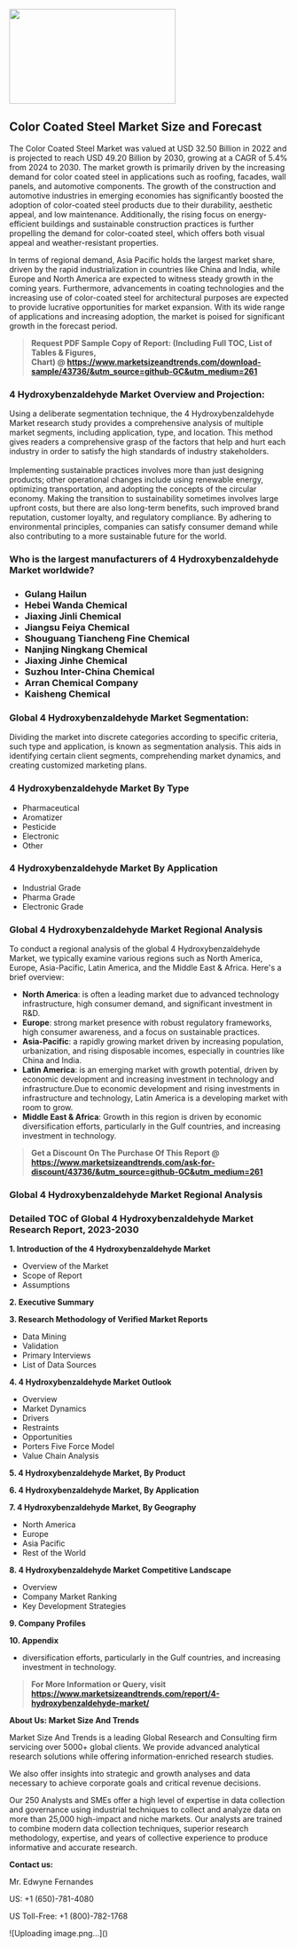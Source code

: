 <p><img class="alignnone size-medium wp-image-20088" src="https://ffe5etoiles.com/wp-content/uploads/2024/12/MST1-300x171.png" alt="" width="300" height="171" /></p><h2>Color Coated Steel Market Size and Forecast</h2><p>The Color Coated Steel Market was valued at USD 32.50 Billion in 2022 and is projected to reach USD 49.20 Billion by 2030, growing at a CAGR of 5.4% from 2024 to 2030. The market growth is primarily driven by the increasing demand for color coated steel in applications such as roofing, facades, wall panels, and automotive components. The growth of the construction and automotive industries in emerging economies has significantly boosted the adoption of color-coated steel products due to their durability, aesthetic appeal, and low maintenance. Additionally, the rising focus on energy-efficient buildings and sustainable construction practices is further propelling the demand for color-coated steel, which offers both visual appeal and weather-resistant properties.</p><p>In terms of regional demand, Asia Pacific holds the largest market share, driven by the rapid industrialization in countries like China and India, while Europe and North America are expected to witness steady growth in the coming years. Furthermore, advancements in coating technologies and the increasing use of color-coated steel for architectural purposes are expected to provide lucrative opportunities for market expansion. With its wide range of applications and increasing adoption, the market is poised for significant growth in the forecast period.</p></p><blockquote id="" class=""><strong>Request PDF Sample Copy of Report: (Including Full TOC, List of Tables &amp; Figures, Chart)&nbsp;@&nbsp;<strong><a href="https://www.marketsizeandtrends.com/download-sample/43736/&utm_source=github-GC&utm_medium=261" target="_blank">https://www.marketsizeandtrends.com/download-sample/43736/&utm_source=github-GC&utm_medium=261</a></strong></strong></blockquote><h3 id="" class="">4 Hydroxybenzaldehyde Market&nbsp;Overview and Projection:</h3><p id="" class="">Using a deliberate segmentation technique, the 4 Hydroxybenzaldehyde Market research study provides a comprehensive analysis of multiple market segments, including application, type, and location. This method gives readers a comprehensive grasp of the factors that help and hurt each industry in order to satisfy the high standards of industry stakeholders. <br /> <br />Implementing sustainable practices involves more than just designing products; other operational changes include using renewable energy, optimizing transportation, and adopting the concepts of the circular economy. Making the transition to sustainability sometimes involves large upfront costs, but there are also long-term benefits, such improved brand reputation, customer loyalty, and regulatory compliance. By adhering to environmental principles, companies can satisfy consumer demand while also contributing to a more sustainable future for the world.</p><h3 id="" class="">Who is the largest manufacturers of&nbsp;4 Hydroxybenzaldehyde Market worldwide?</h3><h3 class=""><p><ul><li>Gulang Hailun </li><li> Hebei Wanda Chemical </li><li> Jiaxing Jinli Chemical </li><li> Jiangsu Feiya Chemical </li><li> Shouguang Tiancheng Fine Chemical </li><li> Nanjing Ningkang Chemical </li><li> Jiaxing Jinhe Chemical </li><li> Suzhou Inter-China Chemical </li><li> Arran Chemical Company </li><li> Kaisheng Chemical</li></ul></p></h3><h3 id="" class="">Global&nbsp;4 Hydroxybenzaldehyde Market Segmentation:</h3><p id="" class="">Dividing the market into discrete categories according to specific criteria, such type and application, is known as segmentation analysis. This aids in identifying certain client segments, comprehending market dynamics, and creating customized marketing plans.</p><h3 id="" class="">4 Hydroxybenzaldehyde Market&nbsp;By Type</h3><p><p><ul><li>Pharmaceutical</li><li> Aromatizer</li><li> Pesticide</li><li> Electronic</li><li> Other</p></li></ul></p></p><h3 id="" class="">4 Hydroxybenzaldehyde Market&nbsp;By Application</h3><p class=""><p><ul><li>Industrial Grade</li><li> Pharma Grade</li><li> Electronic Grade</li></ul></p></p><h3 id="" class="">Global 4 Hydroxybenzaldehyde Market Regional Analysis</h3><p id="" class="">To conduct a regional analysis of the global 4 Hydroxybenzaldehyde Market, we typically examine various regions such as North America, Europe, Asia-Pacific, Latin America, and the Middle East &amp; Africa. Here's a brief overview:</p><ul><li><strong>North America</strong>: is often a leading market due to advanced technology infrastructure, high consumer demand, and significant investment in R&amp;D.</li><li><strong>Europe</strong>: strong market presence with robust regulatory frameworks, high consumer awareness, and a focus on sustainable practices.</li><li><strong>Asia-Pacific</strong>: a rapidly growing market driven by increasing population, urbanization, and rising disposable incomes, especially in countries like China and India.</li><li><strong>Latin America</strong>: is an emerging market with growth potential, driven by economic development and increasing investment in technology and infrastructure.Due to economic development and rising investments in infrastructure and technology, Latin America is a developing market with room to grow.</li><li><strong>Middle East &amp; Africa</strong>: Growth in this region is driven by economic diversification efforts, particularly in the Gulf countries, and increasing investment in technology.</li></ul><blockquote id="" class=""><strong>Get a Discount On The Purchase Of This Report @ <strong><a href="https://www.marketsizeandtrends.com/ask-for-discount/43736/&utm_source=github-GC&utm_medium=261" target="_blank">https://www.marketsizeandtrends.com/ask-for-discount/43736/&utm_source=github-GC&utm_medium=261</a></strong></strong></blockquote><h3 id="" class="">Global 4 Hydroxybenzaldehyde Market Regional Analysis</h3><h3 id="" class="">Detailed TOC of Global 4 Hydroxybenzaldehyde Market Research Report, 2023-2030</h3><p id="" class=""><strong>1. Introduction of the 4 Hydroxybenzaldehyde Market</strong></p><ul><li>Overview of the Market</li><li>Scope of Report</li><li>Assumptions</li></ul><p id="" class=""><strong>2. Executive Summary</strong></p><p id="" class=""><strong>3. Research Methodology of Verified Market Reports</strong></p><ul><li>Data Mining</li><li>Validation</li><li>Primary Interviews</li><li>List of Data Sources</li></ul><p id="" class=""><strong>4. 4 Hydroxybenzaldehyde Market Outlook</strong></p><ul><li>Overview</li><li>Market Dynamics</li><li>Drivers</li><li>Restraints</li><li>Opportunities</li><li>Porters Five Force Model</li><li>Value Chain Analysis</li></ul><p id="" class=""><strong>5. 4 Hydroxybenzaldehyde Market, By Product</strong></p><p id="" class=""><strong>6. 4 Hydroxybenzaldehyde Market, By Application</strong></p><p id="" class=""><strong>7. 4 Hydroxybenzaldehyde Market, By Geography</strong></p><ul><li>North America</li><li>Europe</li><li>Asia Pacific</li><li>Rest of the World</li></ul><p id="" class=""><strong>8. 4 Hydroxybenzaldehyde Market Competitive Landscape</strong></p><ul><li>Overview</li><li>Company Market Ranking</li><li>Key Development Strategies</li></ul><p id="" class=""><strong>9. Company Profiles</strong></p><p id="" class=""><strong>10. Appendix</strong></p><ul><li>diversification efforts, particularly in the Gulf countries, and increasing investment in technology.</li></ul><blockquote id="" class=""><strong>For More Information or Query, visit <strong><strong><a href="https://www.marketsizeandtrends.com/report/4-hydroxybenzaldehyde-market/" target="_blank">https://www.marketsizeandtrends.com/report/4-hydroxybenzaldehyde-market/</a></strong></strong></strong></blockquote><p id="" class=""><strong>About Us: Market Size And Trends</strong></p><p id="" class="">Market Size And Trends is a leading Global Research and Consulting firm servicing over 5000+ global clients. We provide advanced analytical research solutions while offering information-enriched research studies.</p><p id="" class="">We also offer insights into strategic and growth analyses and data necessary to achieve corporate goals and critical revenue decisions.</p><p id="" class="">Our 250 Analysts and SMEs offer a high level of expertise in data collection and governance using industrial techniques to collect and analyze data on more than 25,000 high-impact and niche markets. Our analysts are trained to combine modern data collection techniques, superior research methodology, expertise, and years of collective experience to produce informative and accurate research.</p><p id="" class=""><strong>Contact us:</strong></p><p id="" class="">Mr. Edwyne Fernandes</p><p id="" class="">US: +1 (650)-781-4080</p><p id="" class="">US Toll-Free: +1 (800)-782-1768</p>
![Uploading image.png…]()
